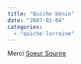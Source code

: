 ```yaml
---
title: "Quiche bénie"
date: "2007-02-04"
categories: 
  - "quiche-lorraine"
---
```


Merci [Soeur Sourire](http://fr.wikipedia.org/wiki/S%C5%93ur_Sourire)
